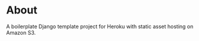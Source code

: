 About
=====

A boilerplate Django template project for Heroku with static asset hosting on Amazon S3.


